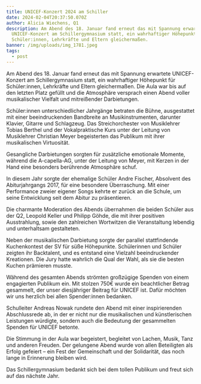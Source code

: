 ```yaml
---
title: UNICEF-Konzert 2024 am Schiller
date: 2024-02-04T20:37:50.070Z
author: Alicia Wiechens, Q1
description: Am Abend des 18. Januar fand erneut das mit Spannung erwartete
  UNICEF-Konzert am Schillergymnasium statt, ein wahrhaftiger Höhepunkt für
  Schüler:innen, Lehrkräfte und Eltern gleichermaßen.
banner: /img/uploads/img_1781.jpeg
tags:
  - post
---
```

Am Abend des 18. Januar fand erneut das mit Spannung erwartete UNICEF-Konzert am Schillergymnasium statt, ein wahrhaftiger Höhepunkt für Schüler:innen, Lehrkräfte und Eltern gleichermaßen. Die Aula war bis auf den letzten Platz gefüllt und die Atmosphäre versprach einen Abend voller musikalischer Vielfalt und mitreißender Darbietungen.

Schüler:innen unterschiedlicher Jahrgänge betraten die Bühne, ausgestattet mit einer beeindruckenden Bandbreite an Musikinstrumenten, darunter Klavier, Gitarre und Schlagzeug. Das Streichorchester von Musiklehrer Tobias Berthel und der Vokalpraktische Kurs unter der Leitung von Musiklehrer Christian Meyer begeisterten das Publikum mit ihrer musikalischen Virtuosität.

Gesangliche Darbietungen sorgten für zusätzliche emotionale Momente, während die A-capella-AG, unter der Leitung von Meyer, mit Kerzen in der Hand eine besonders berührende Atmosphäre schuf.

In diesem Jahr sorgte der ehemalige Schüler Andre Fischer, Absolvent des Abiturjahrgangs 2017, für eine besondere Überraschung. Mit einer Performance zweier eigener Songs kehrte er zurück an die Schule, um seine Entwicklung seit dem Abitur zu präsentieren.

Die charmante Moderation des Abends übernahmen die beiden Schüler aus der Q2, Leopold Keller und Philipp Göhde, die mit ihrer positiven Ausstrahlung, sowie den zahlreichen Wortwitzen die Veranstaltung lebendig und unterhaltsam gestalteten.

Neben der musikalischen Darbietung sorgte der parallel stattfindende Kuchenkontest der SV für süße Höhepunkte. Schülerinnen und Schüler zeigten ihr Backtalent, und es entstand eine Vielzahl beeindruckender Kreationen. Die Jury hatte wahrlich die Qual der Wahl, als sie die besten Kuchen prämieren musste.

Während des gesamten Abends strömten großzügige Spenden von einem engagierten Publikum ein. Mit stolzen 750€ wurde ein beachtlicher Betrag gesammelt, der unser diesjähriger Beitrag für UNICEF ist. Dafür möchten wir uns herzlich bei allen Spender:innen bedanken.

Schulleiter Andreas Nowak rundete den Abend mit einer inspirierenden Abschlussrede ab, in der er nicht nur die musikalischen und künstlerischen Leistungen würdigte, sondern auch die Bedeutung der gesammelten Spenden für UNICEF betonte.

Die Stimmung in der Aula war begeistert, begleitet von Lachen, Musik, Tanz und anderen Freuden. Der gelungene Abend wurde von allen Beteiligten als Erfolg gefeiert – ein Fest der Gemeinschaft und der Solidarität, das noch lange in Erinnerung bleiben wird.

Das Schillergymnasium bedankt sich bei dem tollen Publikum und freut sich auf das nächste Jahr.
